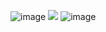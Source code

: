 ![image](https://github.com/user-attachments/assets/c5614a11-d386-400e-a32b-bca22ac6c851)
![](https://cdn.discordapp.com/attachments/1262845683967201341/1305241883731165285/Untitled3178_20241110134502.png?ex=673250bb&is=6730ff3b&hm=573e072724e8c075de27696f26d9472b7310a7955b81e822b9352ff116460118&)
![image](https://github.com/user-attachments/assets/8f7860c7-fa71-4034-bf1c-270424d0b143)
